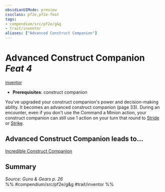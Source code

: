 ```yaml
---
obsidianUIMode: preview
cssclass: pf2e,pf2e-feat
tags:
- compendium/src/pf2e/g&g
- trait/inventor
aliases: ["Advanced Construct Companion"]
---
```

# Advanced Construct Companion  *Feat 4*  
[inventor](../../rules/traits/inventor-g-g.md)  

- **Prerequisites**: construct companion

You've upgraded your construct companion's power and decision-making ability. It becomes an advanced construct companion (page 33). During an encounter, even if you don't use the Command a Minion action, your construct companion can still use 1 action on your turn that round to [Stride](../../rules/actions/stride.md) or [Strike](../../rules/actions/strike.md).

## Advanced Construct Companion leads to...

[Incredible Construct Companion](incredible-construct-companion-g-g.md)

## Summary

*Source: Guns & Gears p. 26*  
%% #compendium/src/pf2e/g&g #trait/inventor %%